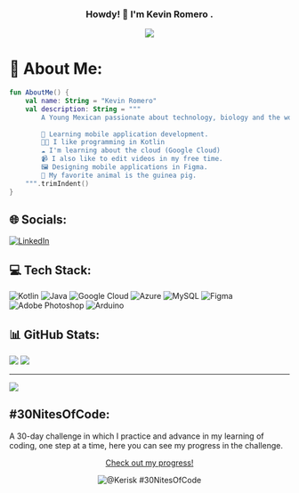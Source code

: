 <div align="center">
<h3 align="center">Howdy! 👋 I'm Kevin Romero .</h1>
<img align="center" src="https://i.imgur.com/riDIliG.png">
</div>


# 💫 About Me:
```kt
fun AboutMe() {
    val name: String = "Kevin Romero" 
    val description: String = """
        A Young Mexican passionate about technology, biology and the world of computer science.
        
        📱 Learning mobile application development.
        👨‍💻 I like programming in Kotlin
        ☁ I'm learning about the cloud (Google Cloud)
        📹 I also like to edit videos in my free time.
        🖼 Designing mobile applications in Figma.
        🐹 My favorite animal is the guinea pig.
    """.trimIndent()
}
```

## 🌐 Socials:
[![LinkedIn](https://img.shields.io/badge/LinkedIn-%230077B5.svg?logo=linkedin&logoColor=white)](https://linkedin.com/in/https://www.linkedin.com/in/kevinaxxer/) 

## 💻 Tech Stack:
![Kotlin](https://img.shields.io/badge/kotlin-%237F52FF.svg?style=for-the-badge&logo=kotlin&logoColor=white) ![Java](https://img.shields.io/badge/java-%23ED8B00.svg?style=for-the-badge&logo=openjdk&logoColor=white) ![Google Cloud](https://img.shields.io/badge/GoogleCloud-%234285F4.svg?style=for-the-badge&logo=google-cloud&logoColor=white) ![Azure](https://img.shields.io/badge/azure-%230072C6.svg?style=for-the-badge&logo=microsoftazure&logoColor=white) ![MySQL](https://img.shields.io/badge/mysql-%2300000f.svg?style=for-the-badge&logo=mysql&logoColor=white) ![Figma](https://img.shields.io/badge/figma-%23F24E1E.svg?style=for-the-badge&logo=figma&logoColor=white) ![Adobe Photoshop](https://img.shields.io/badge/adobe%20photoshop-%2331A8FF.svg?style=for-the-badge&logo=adobe%20photoshop&logoColor=white) ![Arduino](https://img.shields.io/badge/-Arduino-00979D?style=for-the-badge&logo=Arduino&logoColor=white)
## 📊 GitHub Stats:
 <!-- ![](https://github-readme-stats.vercel.app/api?username=KevinRomero2&theme=tokyonight&hide_border=true&include_all_commits=false&count_private=false)<br> -->
![](https://github-readme-streak-stats.herokuapp.com/?user=KevinRomero2&theme=tokyonight&hide_border=true)
![](https://github-readme-stats.vercel.app/api/top-langs/?username=KevinRomero2&theme=tokyonight&hide_border=true&include_all_commits=false&count_private=false&layout=compact)

---
[![](https://visitcount.itsvg.in/api?id=KevinRomero2&icon=0&color=3)](https://visitcount.itsvg.in)

<!-- Proudly created with GPRM ( https://gprm.itsvg.in ) -->
## #30NitesOfCode:

A 30-day challenge in which I practice and advance in my learning of coding, one step at a time, here you can see my progress in the challenge.
<div align="center">
<p style="text-align: center;">
  <a href="https://www.codedex.io/@Kerisk/30-nites-of-code">Check out my progress!</a>
</p>

<p style="text-align: center;">
  <img src="https://www.codedex.io/api/petStatus?user=Kerisk" alt="@Kerisk #30NitesOfCode">
</p>
</div>

<!--
**KevinRomero2/KevinRomero2** is a ✨ _special_ ✨ repository because its `README.md` (this file) appears on your GitHub profile.

Here are some ideas to get you started:

- 🔭 I’m currently working on ...
- 🌱 I’m currently learning ...
- 👯 I’m looking to collaborate on ...
- 🤔 I’m looking for help with ...
- 💬 Ask me about ...
- 📫 How to reach me: ...
- 😄 Pronouns: ...
- ⚡ Fun fact: ...
-->
